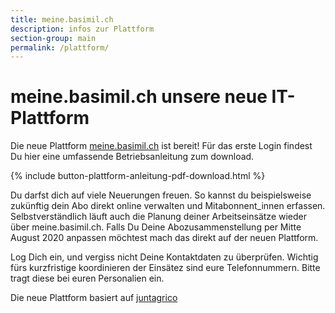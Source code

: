 ```yaml
---
title: meine.basimil.ch
description: infos zur Plattform
section-group: main
permalink: /plattform/
---
```


# meine.basimil.ch unsere neue IT-Plattform

Die neue Plattform [meine.basimil.ch](https://mein.basimil.ch) ist bereit! Für das erste Login findest Du hier eine umfassende Betriebsanleitung zum download.


{% include button-plattform-anleitung-pdf-download.html %}

Du darfst dich auf viele Neuerungen freuen. So kannst du beispielsweise zukünftig dein Abo direkt online
verwalten und Mitabonnent_innen erfassen. Selbstverständlich läuft auch die Planung deiner Arbeitseinsätze 
wieder über meine.basimil.ch. Falls Du Deine Abozusammenstellung per Mitte August 2020 anpassen möchtest mach das direkt auf der neuen Plattform.

Log Dich ein, und vergiss nicht Deine Kontaktdaten zu überprüfen. 
Wichtig fürs kurzfristige koordinieren der Einsätez sind eure Telefonnummern. Bitte tragt diese bei euren Personalien ein.

Die neue Plattform basiert auf [juntagrico](https://juntagrico.org)


